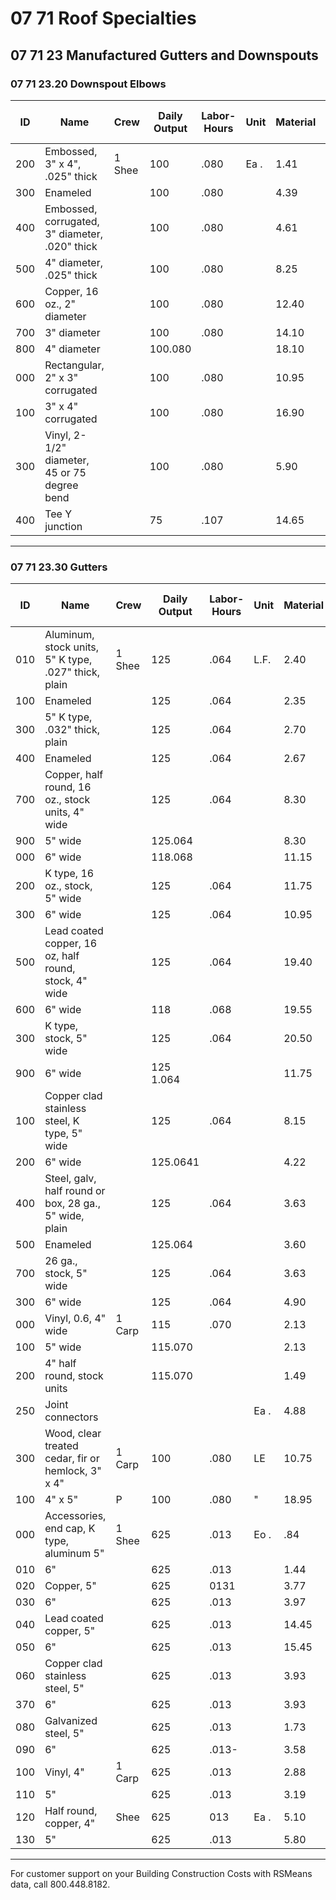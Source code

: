 # 07 71 Roof Specialties

## 07 71 23 Manufactured Gutters and Downspouts

### 07 71 23.20 Downspout Elbows

| ID   | Name                                                                 | Crew   | Daily Output | Labor-Hours | Unit | Material | Labor | Equipment | Total | Total Incl O&P |
|------|----------------------------------------------------------------------|--------|--------------|-------------|------|----------|-------|-----------|-------|----------------|
| 200  | Embossed, 3" x 4", .025" thick                                       | 1 Shee | 100          | .080        | Ea . | 1.41     | 5.40  |           | 6.81  | 9.70           |
| 300  | Enameled                                                             |        | 100          | .080        |      | 4.39     | 5.40  |           | 9.79  | 13             |
| 400  | Embossed, corrugated, 3" diameter, .020" thick                       |        | 100          | .080        |      | 4.61     | 5.40  |           | 10.01 | 13.20          |
| 500  | 4" diameter, .025" thick                                             |        | 100          | .080        |      | 8.25     | 5.40  |           | 13.65 | 17.25          |
| 600  | Copper, 16 oz., 2" diameter                                          |        | 100          | .080        |      | 12.40    | 5.40  |           | 17.80 | 22             |
| 700  | 3" diameter                                                          |        | 100          | .080        |      | 14.10    | 5.40  |           | 19.50 | 23.50          |
| 800  | 4" diameter                                                          |        | 100.080      |             |      | 18.10    | 5.40  |           | 23.50 | 28             |
| 000  | Rectangular, 2" x 3" corrugated                                      |        | 100          | .080        |      | 10.95    | 5.40  |           | 16.35 | 20             |
| 100  | 3" x 4" corrugated                                                   |        | 100          | .080        |      | 16.90    | 5.40  |           | 22.30 | 26.50          |
| 300  | Vinyl, 2-1/2" diameter, 45 or 75 degree bend                         |        | 100          | .080        |      | 5.90     | 5.40  |           | 11.30 | 14.60          |
| 400  | Tee Y junction                                                       |        | 75           | .107        |      | 14.65    | 7.20  |           | 21.85 | 27             |

---

### 07 71 23.30 Gutters

| ID   | Name                                                                 | Crew   | Daily Output | Labor-Hours | Unit | Material | Labor | Equipment | Total | Total Incl O&P |
|------|----------------------------------------------------------------------|--------|--------------|-------------|------|----------|-------|-----------|-------|----------------|
| 010  | Aluminum, stock units, 5" K type, .027" thick, plain                 | 1 Shee | 125          | .064        | L.F.| 2.40     | 4.32  |           | 6.72  | 9.15           |
| 100  | Enameled                                                             |        | 125          | .064        |      | 2.35     | 4.32  |           | 6.67  | 9.10           |
| 300  | 5" K type, .032" thick, plain                                        |        | 125          | .064        |      | 2.70     | 4.32  |           | 7.02  | 9.45           |
| 400  | Enameled                                                             |        | 125          | .064        |      | 2.67     | 4.32  |           | 6.99  | 9.45           |
| 700  | Copper, half round, 16 oz., stock units, 4" wide                     |        | 125          | .064        |      | 8.30     | 4.32  |           | 12.62 | 15.60          |
| 900  | 5" wide                                                              |        | 125.064      |             |      | 8.30     | 4.32  |           | 12.62 | 15.60          |
| 000  | 6" wide                                                              |        | 118.068      |             |      | 11.15    | 4.58  |           | 15.73 | 19.15          |
| 200  | K type, 16 oz., stock, 5" wide                                       |        | 125          | .064        |      | 11.75    | 4.32  |           | 16.07 | 19.45          |
| 300  | 6" wide                                                              |        | 125          | .064        |      | 10.95    | 4.32  |           | 15.27 | 18.55          |
| 500  | Lead coated copper, 16 oz, half round, stock, 4" wide                |        | 125          | .064        |      | 19.40    | 4.32  |           | 23.72 | 28             |
| 600  | 6" wide                                                              |        | 118          | .068        |      | 19.55    | 4.58  |           | 24.13 | 28.50          |
| 300  | K type, stock, 5" wide                                               |        | 125          | .064        |      | 20.50    | 4.32  |           | 24.82 | 29             |
| 900  | 6" wide                                                              |        | 125 1.064    |             |      | 11.75    | 4.32  |           | 16.07 | 19.45          |
| 100  | Copper clad stainless steel, K type, 5" wide                         |        | 125          | .064        |      | 8.15     | 4.32  |           | 12.47 | 15.45          |
| 200  | 6" wide                                                              |        | 125.0641     |             |      | 4.22     | 4.32  |           | 8.54  | 11.15          |
| 400  | Steel, galv, half round or box, 28 ga., 5" wide, plain               |        | 125          | .064        |      | 3.63     | 4.32  |           | 7.95  | 10.50          |
| 500  | Enameled                                                             |        | 125.064      |             |      | 3.60     | 4.32  |           | 7.92  | 10.45          |
| 700  | 26 ga., stock, 5" wide                                               |        | 125          | .064        |      | 3.63     | 4.32  |           | 7.95  | 10.50          |
| 300  | 6" wide                                                              |        | 125          | .064        |      | 4.90     | 4.32  |           | 9.22  | 11.90          |
| 000  | Vinyl, 0.6, 4" wide                                                  | 1 Carp | 115          | .070        |      | 2.13     | 3.92  |           | 6.05  | 8.20           |
| 100  | 5" wide                                                              |        | 115.070      |             |      | 2.13     | 3.92  |           | 6.05  | 8.20           |
| 200  | 4" half round, stock units                                           |        | 115.070      |             |      | 1.49     | 3.92  |           | 5.41  | 7.50           |
| 250  | Joint connectors                                                     |        |              |             | Ea . | 4.88     |       |           | 4.88  | 5.35           |
| 300  | Wood, clear treated cedar, fir or hemlock, 3" x 4"                   | 1 Carp | 100          | .080        | LE   | 10.75    | 4.50  |           | 15.25 | 18.55          |
| 100  | 4" x 5"                                                              |   P    | 100          | .080        | "    | 18.95    | 4.50  |           | 23.45 | 27.50          |
| 000  | Accessories, end cap, K type, aluminum 5"                            | 1 Shee | 625          | .013        | Eo . | .84      | .86   |           | 1.67  | 2.19           |
| 010  | 6"                                                                   |        | 625          | .013        |      | 1.44     | .86   |           | 2.30  | 2.88           |
| 020  | Copper, 5"                                                           |        | 625          | 0131        |      | 3.77     | .86   |           | 4.63  | 5.45           |
| 030  | 6"                                                                   |        | 625          | .013        |      | 3.97     | .86   |           | 4.83  | 5.65           |
| 040  | Lead coated copper, 5"                                               |        | 625          | .013        |      | 14.45    | .86   |           | 15.31 | 17.20          |
| 050  | 6"                                                                   |        | 625          | .013        |      | 15.45    | .86   |           | 16.31 | 18.25          |
| 060  | Copper clad stainless steel, 5"                                      |        | 625          | .013        |      | 3.93     | .86   |           | 4.79  | 5.60           |
| 370  | 6"                                                                   |        | 625          | .013        |      | 3.93     | .86   |           | 4.79  | 5.60           |
| 080  | Galvanized steel, 5"                                                 |        | 625          | .013        |      | 1.73     | .86   |           | 2.59  | 3.20           |
| 090  | 6"                                                                   |        | 625          | .013-       |      | 3.58     | .86   |           | 4.44  | 5.25           |
| 100  | Vinyl, 4"                                                            | 1 Carp | 625          | .013        |      | 2.88     | .72   |           | 3.60  | 4.24           |
| 110  | 5"                                                                   |        | 625          | .013        |      | 3.19     | .72   |           | 3.91  | 4.58           |
| 120  | Half round, copper, 4"                                               | Shee   | 625          | 013         | Ea . | 5.10     | .86   |           | 5.96  | 6.90           |
| 130  | 5"                                                                   |        | 625          | .013        |      | 5.80     | .86   |           | 6.66  | 7.65           |

---

For customer support on your Building Construction Costs with RSMeans data, call 800.448.8182.
